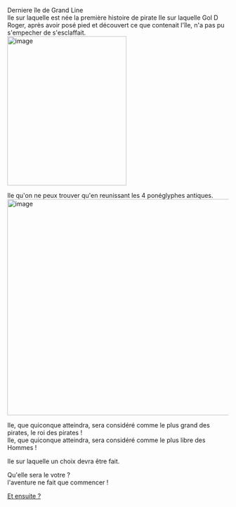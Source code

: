 Derniere île de Grand Line  
Ile sur laquelle est née la première histoire de pirate
Ile sur laquelle Gol D Roger, après avoir posé pied et découvert ce que contenait l'île, n'a pas pu s'empecher de s'esclaffait.  
<img width="271" height="339" alt="image" src="https://github.com/user-attachments/assets/1965dd2b-4993-4cc2-b808-4c9de9495efc" />


Ile qu'on ne peux trouver qu'en reunissant les 4 ponéglyphes antiques.  
<img width="826" height="491" alt="image" src="https://github.com/user-attachments/assets/ed20ecf4-8200-4aa3-a60a-ac1f3f3918bc" />  

Ile, que quiconque atteindra, sera considéré comme le plus grand des pirates, le roi des pirates !  
Ile, que quiconque atteindra, sera considéré comme le plus libre des Hommes !  


Ile sur laquelle un choix devra être fait.  

Qu'elle sera le votre ?  
l'aventure ne fait que commencer !  

[Et ensuite ?](https://github.com/Enlawn/TP2---labyrinth/blob/main/Et%20ensuite.md)

<!-- made by enlawn (AB) -->
